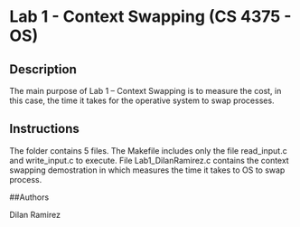 # Lab 1 - Context Swapping (CS 4375 - OS)

## Description

The main purpose of Lab 1 – Context Swapping is to measure the cost, in this case, the time it takes for the operative system to swap processes.  

## Instructions

The folder contains 5 files. The Makefile includes only the file read_input.c and write_input.c to execute.
File Lab1_DilanRamirez.c contains the context swapping demostration in which measures the time it takes to OS
to swap process.

##Authors

Dilan Ramirez

